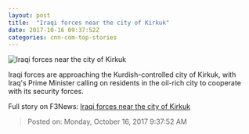 ```yaml
---
layout: post
title:  "Iraqi forces near the city of Kirkuk"
date: 2017-10-16 09:37:52Z
categories: cnn-com-top-stories
---
```


![Iraqi forces near the city of Kirkuk](http://cdn.cnn.com/cnnnext/dam/assets/170929141206-kirkuk-8-super-tease.jpg)

Iraqi forces are approaching the Kurdish-controlled city of Kirkuk, with Iraq's Prime Minister calling on residents in the oil-rich city to cooperate with its security forces.


Full story on F3News: [Iraqi forces near the city of Kirkuk](http://www.f3nws.com/n/G3nUdF)

> Posted on: Monday, October 16, 2017 9:37:52 AM
